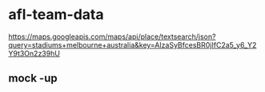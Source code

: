 # afl-team-data

https://maps.googleapis.com/maps/api/place/textsearch/json?query=stadiums+melbourne+australia&key=AIzaSyBfcesBR0jIfC2a5_y6_Y2Y9t3On2z39hU


## mock -up